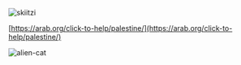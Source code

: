 
<p align="left"> <img src="https://komarev.com/ghpvc/?username=skiitzi&label=Profile%20views&color=0e75b6&style=flat" alt="skiitzi" /> </p>

[https://arab.org/click-to-help/palestine/](https://arab.org/click-to-help/palestine/)




   ![alien-cat](https://github.com/user-attachments/assets/ee0932c1-3655-4e40-8062-bc79e1285c85)




